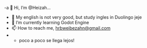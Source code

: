 -a 👋 Hi, I’m @Heizah...
- 👀 My english is not very good, but study ingles in Duolingo jeje 
- 🌱 I’m currently learning Godot Engine
- 📫 How to reach me, hrbweibezahn@gmail.com
- - poco a poco se llega lejos!

<!---
Heizahn/Heizahn is a ✨ special ✨ repository because its `README.md` (this file) appears on your GitHub profile.
You can click the Preview link to take a look at your changes.
--->
